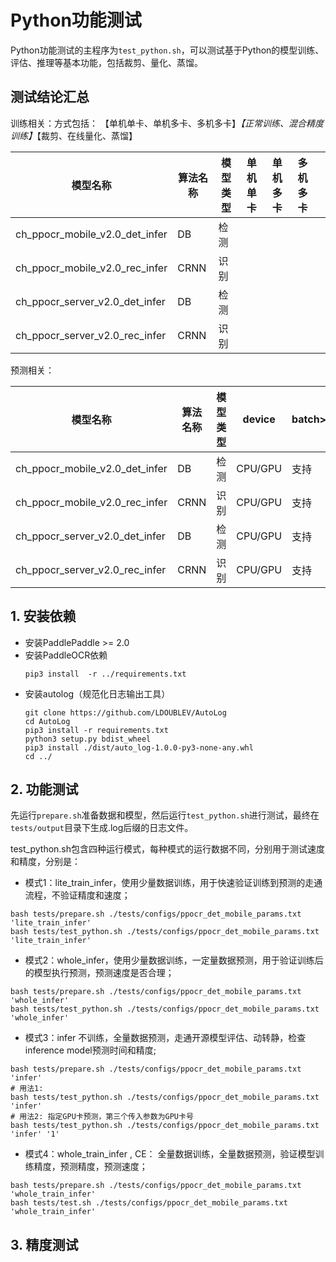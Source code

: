 # Python功能测试

Python功能测试的主程序为`test_python.sh`，可以测试基于Python的模型训练、评估、推理等基本功能，包括裁剪、量化、蒸馏。

## 测试结论汇总

训练相关：方式包括：
【单机单卡、单机多卡、多机多卡】*【正常训练、混合精度训练】*【裁剪、在线量化、蒸馏】

| 模型名称 | 算法名称 | 模型类型 |单机单卡 | 单机多卡 | 多机多卡 | |
|  ----  |   ----  |    ----  |  ----   |  ----   |    ----    |  ----  |
|ch_ppocr_mobile_v2.0_det_infer| DB     | 检测   | 
|ch_ppocr_mobile_v2.0_rec_infer| CRNN   | 识别   | 
|ch_ppocr_server_v2.0_det_infer| DB     | 检测   | 
|ch_ppocr_server_v2.0_rec_infer| CRNN   | 识别   | 


预测相关：

| 模型名称 | 算法名称 | 模型类型 |device | batch>1 | mkldnn | tensorrt | cpu多线程 | 
|  ----  |   ----  |  ----  |  ---- |  ---- |  ----  |  ----| --- | 
|ch_ppocr_mobile_v2.0_det_infer| DB     | 检测   | CPU/GPU | 支持 | 支持 | fp32/fp16/int8 | 支持 |  
|ch_ppocr_mobile_v2.0_rec_infer| CRNN   | 识别   | CPU/GPU | 支持 | 支持 | fp32/fp16/int8 | 支持 |  
|ch_ppocr_server_v2.0_det_infer| DB     | 检测   | CPU/GPU | 支持 | 支持 | fp32/fp16/int8 | 支持 |  
|ch_ppocr_server_v2.0_rec_infer| CRNN   | 识别   | CPU/GPU | 支持 | 支持 | fp32/fp16/int8 | 支持 |  



## 1. 安装依赖
- 安装PaddlePaddle >= 2.0
- 安装PaddleOCR依赖
    ```
    pip3 install  -r ../requirements.txt
    ```
- 安装autolog（规范化日志输出工具）
    ```
    git clone https://github.com/LDOUBLEV/AutoLog
    cd AutoLog
    pip3 install -r requirements.txt
    python3 setup.py bdist_wheel
    pip3 install ./dist/auto_log-1.0.0-py3-none-any.whl
    cd ../
    ```


## 2. 功能测试
先运行`prepare.sh`准备数据和模型，然后运行`test_python.sh`进行测试，最终在```tests/output```目录下生成.log后缀的日志文件。

test_python.sh包含四种运行模式，每种模式的运行数据不同，分别用于测试速度和精度，分别是：

- 模式1：lite_train_infer，使用少量数据训练，用于快速验证训练到预测的走通流程，不验证精度和速度；
```shell
bash tests/prepare.sh ./tests/configs/ppocr_det_mobile_params.txt 'lite_train_infer'
bash tests/test_python.sh ./tests/configs/ppocr_det_mobile_params.txt 'lite_train_infer'
```  

- 模式2：whole_infer，使用少量数据训练，一定量数据预测，用于验证训练后的模型执行预测，预测速度是否合理；
```shell
bash tests/prepare.sh ./tests/configs/ppocr_det_mobile_params.txt 'whole_infer'
bash tests/test_python.sh ./tests/configs/ppocr_det_mobile_params.txt 'whole_infer'
```  

- 模式3：infer 不训练，全量数据预测，走通开源模型评估、动转静，检查inference model预测时间和精度;
```shell
bash tests/prepare.sh ./tests/configs/ppocr_det_mobile_params.txt 'infer'
# 用法1:
bash tests/test_python.sh ./tests/configs/ppocr_det_mobile_params.txt 'infer'
# 用法2: 指定GPU卡预测，第三个传入参数为GPU卡号
bash tests/test_python.sh ./tests/configs/ppocr_det_mobile_params.txt 'infer' '1'
```  

- 模式4：whole_train_infer , CE： 全量数据训练，全量数据预测，验证模型训练精度，预测精度，预测速度；
```shell
bash tests/prepare.sh ./tests/configs/ppocr_det_mobile_params.txt 'whole_train_infer'
bash tests/test.sh ./tests/configs/ppocr_det_mobile_params.txt 'whole_train_infer'
```  


## 3. 精度测试